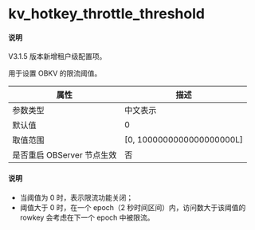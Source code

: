 # kv_hotkey_throttle_threshold

<main id="notice" type='explain'>
  <h4>说明</h4>
  <p>V3.1.5 版本新增租户级配置项。</p>
</main>

用于设置 OBKV 的限流阈值。

| **属性** | **描述** |
| ----- | ----- |
| 参数类型 | 中文表示 |
| 默认值 | 0 |
| 取值范围 | [0, 1000000000000000000L] |
| 是否重启 OBServer 节点生效 | 否 |

<main id="notice" type='explain'>
  <h4>说明</h4>
  <ul>
  <li>当阈值为 0 时，表示限流功能关闭；</li>
  <li>阈值大于 0 时，在一个 epoch（2 秒时间区间）内，访问数大于该阈值的 rowkey 会考虑在下一个 epoch 中被限流。</li>
  </ul>
</main>
